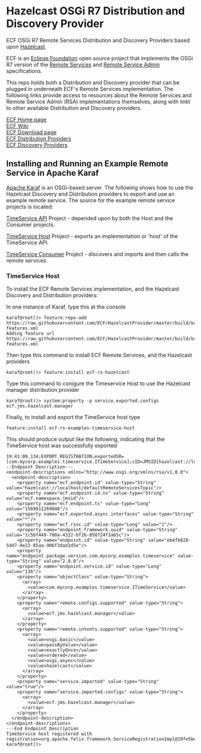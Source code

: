 # Hazelcast OSGi R7 Distribution and Discovery Provider

ECF OSGi R7 Remote Services Distribution and Discovery Providers based upon [Hazelcast](http://www.hazelcast.com).

ECF is an [Eclipse Foundation](http://www.eclipse.org) open source project that implements the OSGi R7 version of the [Remote Services](https://osgi.org/specification/osgi.cmpn/7.0.0/service.remoteservices.html) and [Remote Service Admin](https://osgi.org/specification/osgi.cmpn/7.0.0/service.remoteserviceadmin.html) specifications. 

This repo holds both a Distribution and Discovery provider that can be plugged in underneath ECF's Remote Services implementation.  The following links provide access to resources about the Remote Services and Remote Service Admin (RSA) implementations themselves, along with linkt to other available Distribution and Discovery providers.

[ECF Home page](http://www.eclipse.org/ecf)<br>
[ECF Wiki](https://wiki.eclipse.org/ECF)<br>
[ECF Download page](http://www.eclipse.org/ecf/downloads.php)<br>
[ECF Distribution Providers](https://wiki.eclipse.org/Distribution_Providers)<br>
[ECF Discovery Providers](https://wiki.eclipse.org/Discovery_Providers) 

## Installing and Running an Example Remote Service in Apache Karaf

[Apache Karaf](http://karaf.apache.org) is an OSGi-based server.   The following shows how to use the Hazelcast Discovery and Distribution providers to export and use an example remote service.   The source for the example remote service projects is located:

[TimeService API](https://git.eclipse.org/c/ecf/org.eclipse.ecf.git/tree/examples/bundles/com.mycorp.examples.timeservice.async) Project - depended upon by both the Host and the Consumer projects.  

[TimeService Host](https://git.eclipse.org/c/ecf/org.eclipse.ecf.git/tree/examples/bundles/com.mycorp.examples.timeservice.host) Project - exports an implementation or 'host' of the TimeService API.

[TimeService Consumer](https://git.eclipse.org/c/ecf/org.eclipse.ecf.git/tree/examples/bundles/com.mycorp.examples.timeservice.consumer.ds.async) Project - discovers and imports and then calls the remote services.

### TimeService Host

To install the ECF Remote Services implementation, and the Hazelcast Discovery and Distribution providers:

In one instance of Karaf, type this at the console

    karaf@root()> feature:repo-add https://raw.githubusercontent.com/ECF/HazelcastProvider/master/build/karaf-features.xml
    Adding feature url https://raw.githubusercontent.com/ECF/HazelcastProvider/master/build/karaf-features.xml
    
Then type this command to install ECF Remote Services, and the Hazelcast providers

    karaf@root()> feature:install ecf-rs-hazelcast

Type this command to conigure the Timeservice Host to use the Hazelcast manager distribution provider

    karaf@root()> system:property -p service.exported.configs ecf.jms.hazelcast.manager
    
Finally, to install and export the TimeService host type

    feature:install ecf-rs-examples-timeservice-host 
    
This should produce output like the following, indicating that the TimeService host was successfully exported

```karaf@root()> feature:install ecf-rs-examples-timeservice-host
19:41:09.134;EXPORT_REGISTRATION;exportedSR=[com.mycorp.examples.timeservice.ITimeService];cID=JMSID[hazelcast://localhost/defaultRemoteServicesTopic];rsId=1
--Endpoint Description---
<endpoint-descriptions xmlns="http://www.osgi.org/xmlns/rsa/v1.0.0">
  <endpoint-description>
    <property name="ecf.endpoint.id" value-type="String" value="hazelcast://localhost/defaultRemoteServicesTopic"/>
    <property name="ecf.endpoint.id.ns" value-type="String" value="ecf.namespace.jmsid"/>
    <property name="ecf.endpoint.ts" value-type="Long" value="1569811269048"/>
    <property name="ecf.exported.async.interfaces" value-type="String" value="*"/>
    <property name="ecf.rsvc.id" value-type="Long" value="1"/>
    <property name="endpoint.framework.uuid" value-type="String" value="1c5bf449-700a-4322-bf2b-850724f3a65c"/>
    <property name="endpoint.id" value-type="String" value="eb4fb828-5dd7-4e22-85aa-906f3dad1d5e"/>
    <property name="endpoint.package.version.com.mycorp.examples.timeservice" value-type="String" value="2.0.0"/>
    <property name="endpoint.service.id" value-type="Long" value="136"/>
    <property name="objectClass" value-type="String">
      <array>
        <value>com.mycorp.examples.timeservice.ITimeService</value>
      </array>
    </property>
    <property name="remote.configs.supported" value-type="String">
      <array>
        <value>ecf.jms.hazelcast.manager</value>
      </array>
    </property>
    <property name="remote.intents.supported" value-type="String">
      <array>
        <value>osgi.basic</value>
        <value>passByValue</value>
        <value>exactlyOnce</value>
        <value>ordered</value>
        <value>osgi.async</value>
        <value>hazelcast</value>
      </array>
    </property>
    <property name="service.imported" value-type="String" value="true"/>
    <property name="service.imported.configs" value-type="String">
      <array>
        <value>ecf.jms.hazelcast.manager</value>
      </array>
    </property>
  </endpoint-description>
</endpoint-descriptions>
---End Endpoint Description
TimeService host registered with registration=org.apache.felix.framework.ServiceRegistrationImpl@19fe5be4
karaf@root()>     
```


